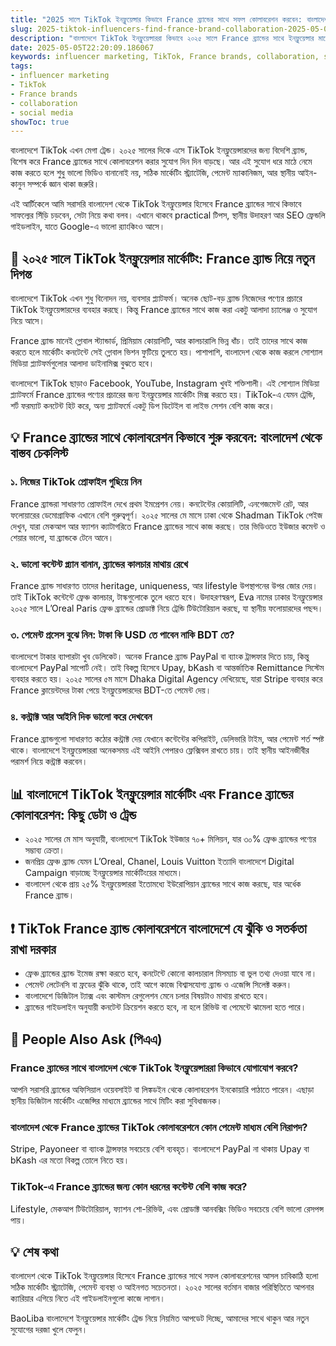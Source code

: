 ```yaml
---
title: "2025 সালে TikTok ইনফ্লুয়েন্সার কিভাবে France ব্র্যান্ডের সাথে সফল কোলাবরেশন করবেন: বাংলাদেশ থেকে একদম বাস্তবমুখী গাইড"
slug: 2025-tiktok-influencers-find-france-brand-collaboration-2025-05-05
description: "বাংলাদেশে TikTok ইনফ্লুয়েন্সাররা কিভাবে ২০২৫ সালে France ব্র্যান্ডের সাথে ইনফ্লুয়েন্সার মার্কেটিংয়ের মাধ্যমে কাজ করতে পারে, সোশ্যাল মিডিয়া কৌশল, পেমেন্ট পদ্ধতি, ও স্থানীয় বাস্তবতা নিয়ে বিস্তারিত।"
date: 2025-05-05T22:20:09.186067
keywords: influencer marketing, TikTok, France brands, collaboration, social media
tags:
- influencer marketing
- TikTok
- France brands
- collaboration
- social media
showToc: true
---
```


বাংলাদেশে TikTok এখন মেগা ট্রেন্ড। ২০২৫ সালের দিকে এসে TikTok ইনফ্লুয়েন্সারদের জন্য বিদেশি ব্র্যান্ড, বিশেষ করে France ব্র্যান্ডের সাথে কোলাবরেশন করার সুযোগ দিন দিন বাড়ছে। আর এই সুযোগ ধরে মাঠে নেমে কাজ করতে হলে শুধু ভালো ভিডিও বানানোই নয়, সঠিক মার্কেটিং স্ট্র্যাটেজি, পেমেন্ট ম্যাকানিজম, আর স্থানীয় আইন-কানুন সম্পর্কে জ্ঞান থাকা জরুরি। 

এই আর্টিকেলে আমি সরাসরি বাংলাদেশ থেকে TikTok ইনফ্লুয়েন্সার হিসেবে France ব্র্যান্ডের সাথে কিভাবে সাফল্যের সিঁড়ি চড়বেন, সেটা নিয়ে কথা বলব। এখানে থাকবে practical টিপস, স্থানীয় উদাহরণ আর SEO ফ্রেন্ডলি গাইডলাইন, যাতে Google-এ ভালো র‍্যাংকিংও আসে। 

## 📢 ২০২৫ সালে TikTok ইনফ্লুয়েন্সার মার্কেটিং: France ব্র্যান্ড নিয়ে নতুন দিগন্ত

বাংলাদেশে TikTok এখন শুধু বিনোদন নয়, ব্যবসার প্ল্যাটফর্ম। অনেক ছোট-বড় ব্র্যান্ড নিজেদের পণ্যের প্রচারে TikTok ইনফ্লুয়েন্সারদের ব্যবহার করছে। কিন্তু France ব্র্যান্ডের সাথে কাজ করা একটু আলাদা চ্যালেঞ্জ ও সুযোগ নিয়ে আসে।

France ব্র্যান্ড মানেই গ্লোবাল স্ট্যান্ডার্ড, প্রিমিয়াম কোয়ালিটি, আর কালচারালি ভিন্ন ধাঁচ। তাই তাদের সাথে কাজ করতে হলে মার্কেটিং কনটেন্টে সেই গ্লোবাল ভিশন ফুটিয়ে তুলতে হয়। পাশাপাশি, বাংলাদেশ থেকে কাজ করলে সোশ্যাল মিডিয়া প্ল্যাটফর্মগুলোর আলাদা ডাইনামিক্স বুঝতে হবে। 

বাংলাদেশে TikTok ছাড়াও Facebook, YouTube, Instagram খুবই শক্তিশালী। এই সোশ্যাল মিডিয়া প্ল্যাটফর্মে France ব্র্যান্ডের পণ্যের প্রচারের জন্য ইনফ্লুয়েন্সার মার্কেটিং মিক্স করতে হয়। TikTok-এ যেমন ট্রেন্ডি, শর্ট ফরম্যাট কনটেন্ট হিট করে, অন্য প্ল্যাটফর্মে একটু ডিপ ডিটেইল বা লাইভ সেশন বেশি কাজ করে। 

## 💡 France ব্র্যান্ডের সাথে কোলাবরেশন কিভাবে শুরু করবেন: বাংলাদেশ থেকে বাস্তব চেকলিস্ট

### ১. নিজের TikTok প্রোফাইল গুছিয়ে নিন  
France ব্র্যান্ডরা সাধারণত প্রোফাইল দেখে প্রথম ইমপ্রেশন নেয়। কনটেন্টের কোয়ালিটি, এনগেজমেন্ট রেট, আর ফলোয়ারের ডেমোগ্রাফিক এখানে বেশি গুরুত্বপূর্ণ। ২০২৫ সালের মে মাসে ঢাকা থেকে Shadman TikTok পেইজ দেখুন, যারা মেকআপ আর ফ্যাশন ক্যাটাগরিতে France ব্র্যান্ডের সাথে কাজ করছে। তার ভিডিওতে ইউজার কমেন্ট ও শেয়ার ভালো, যা ব্র্যান্ডকে টেনে আনে।  

### ২. ভালো কন্টেন্ট প্ল্যান বানান, ব্র্যান্ডের কালচার মাথায় রেখে  
France ব্র্যান্ড সাধারণত তাদের heritage, uniqueness, আর lifestyle উপস্থাপনের উপর জোর দেয়। তাই TikTok কন্টেন্টে ফ্রেঞ্চ কালচার, টাস্কগুলোকে তুলে ধরতে হবে। উদাহরণস্বরূপ, Eva নামের ঢাকার ইনফ্লুয়েন্সার ২০২৫ সালে L’Oreal Paris ফ্রেঞ্চ ব্র্যান্ডের প্রোডাক্ট নিয়ে ট্রেন্ডি টিউটোরিয়াল করছে, যা স্থানীয় ফলোয়ারদের পছন্দ। 

### ৩. পেমেন্ট প্রসেস বুঝে নিন: টাকা কি USD তে পাবেন নাকি BDT তে?  
বাংলাদেশে টাকার ব্যাপারটা খুব ডেলিকেট। অনেক France ব্র্যান্ড PayPal বা ব্যাংক ট্রান্সফার দিতে চায়, কিন্তু বাংলাদেশে PayPal সাপোর্ট নেই। তাই বিকল্প হিসেবে Upay, bKash বা আন্তর্জাতিক Remittance সিস্টেম ব্যবহার করতে হয়। ২০২৫ সালের ৫ম মাসে Dhaka Digital Agency দেখিয়েছে, যারা Stripe ব্যবহার করে France ক্লায়েন্টদের টাকা পেয়ে ইনফ্লুয়েন্সারদের BDT-তে পেমেন্ট দেয়।  

### ৪. কন্ট্রাক্ট আর আইনি দিক ভালো করে দেখবেন  
France ব্র্যান্ডগুলো সাধারণত কঠোর কন্ট্রাক্ট দেয় যেখানে কন্টেন্টের কপিরাইট, ডেলিভারি টাইম, আর পেমেন্ট শর্ত স্পষ্ট থাকে। বাংলাদেশে ইনফ্লুয়েন্সাররা অনেকসময় এই আইনি পেপারও ফ্লেক্সিবল রাখতে চায়। তাই স্থানীয় আইনজীবীর পরামর্শ নিয়ে কন্ট্রাক্ট করবেন।  

## 📊 বাংলাদেশে TikTok ইনফ্লুয়েন্সার মার্কেটিং এবং France ব্র্যান্ডের কোলাবরেশন: কিছু ডেটা ও ট্রেন্ড

- ২০২৫ সালের মে মাস অনুযায়ী, বাংলাদেশে TikTok ইউজার ৭০+ মিলিয়ন, যার ৩০% ফ্রেঞ্চ ব্র্যান্ডের পণ্যের সম্ভাব্য ক্রেতা।  
- জনপ্রিয় ফ্রেঞ্চ ব্র্যান্ড যেমন L’Oreal, Chanel, Louis Vuitton ইত্যাদি বাংলাদেশে Digital Campaign বাড়াচ্ছে ইনফ্লুয়েন্সার মার্কেটিংয়ের মাধ্যমে।  
- বাংলাদেশ থেকে প্রায় ২৫% ইনফ্লুয়েন্সাররা ইতোমধ্যে ইউরোপিয়ান ব্র্যান্ডের সাথে কাজ করছে, যার অর্ধেক France ব্র্যান্ড।  

## ❗ TikTok France ব্র্যান্ড কোলাবরেশনে বাংলাদেশে যে ঝুঁকি ও সতর্কতা রাখা দরকার

- ফ্রেঞ্চ ব্র্যান্ডের ব্র্যান্ড ইমেজ রক্ষা করতে হবে, কনটেন্টে কোনো কালচারাল মিসম্যাচ বা ভুল তথ্য দেওয়া যাবে না।  
- পেমেন্ট লেটেনসি বা ফ্রডের ঝুঁকি থাকে, তাই আগে কাজে বিশ্বাসযোগ্য ব্র্যান্ড ও এজেন্সি সিলেক্ট করুন।  
- বাংলাদেশে ডিজিটাল ট্যাক্স এবং কাস্টমস রেগুলেশন মেনে চলার বিষয়টাও মাথায় রাখতে হবে।  
- ব্র্যান্ডের গাইডলাইন অনুযায়ী কনটেন্ট ক্রিয়েশন করতে হবে, না হলে রিভিউ বা পেমেন্টে ঝামেলা হতে পারে।  

## 📢 People Also Ask (পিএএ)  

### France ব্র্যান্ডের সাথে বাংলাদেশ থেকে TikTok ইনফ্লুয়েন্সাররা কিভাবে যোগাযোগ করবে?  
আপনি সরাসরি ব্র্যান্ডের অফিসিয়াল ওয়েবসাইট বা লিঙ্কডইন থেকে কোলাবরেশন ইনকোয়ারি পাঠাতে পারেন। এছাড়া স্থানীয় ডিজিটাল মার্কেটিং এজেন্সির মাধ্যমে ব্র্যান্ডের সাথে মিটিং করা সুবিধাজনক।  

### বাংলাদেশ থেকে France ব্র্যান্ডের TikTok কোলাবরেশনে কোন পেমেন্ট মাধ্যম বেশি নিরাপদ?  
Stripe, Payoneer বা ব্যাংক ট্রান্সফার সবচেয়ে বেশি ব্যবহৃত। বাংলাদেশে PayPal না থাকায় Upay বা bKash এর মতো বিকল্প তোলে নিতে হয়।  

### TikTok-এ France ব্র্যান্ডের জন্য কোন ধরনের কন্টেন্ট বেশি কাজ করে?  
Lifestyle, মেকআপ টিউটোরিয়াল, ফ্যাশন শো-রিভিউ, এবং প্রোডাক্ট আনবক্সিং ভিডিও সবচেয়ে বেশি ভালো রেসপন্স পায়।  

## 💡 শেষ কথা  

বাংলাদেশ থেকে TikTok ইনফ্লুয়েন্সার হিসেবে France ব্র্যান্ডের সাথে সফল কোলাবরেশনের আসল চাবিকাঠি হলো সঠিক মার্কেটিং স্ট্র্যাটেজি, পেমেন্ট ব্যবস্থা ও আইনগত সচেতনতা। ২০২৫ সালের বর্তমান বাজার পরিস্থিতিতে আপনার ক্যারিয়ার এগিয়ে নিতে এই গাইডলাইনগুলো কাজে লাগান।  

BaoLiba বাংলাদেশে ইনফ্লুয়েন্সার মার্কেটিং ট্রেন্ড নিয়ে নিয়মিত আপডেট দিচ্ছে, আমাদের সাথে থাকুন আর নতুন সুযোগের দরজা খুলে ফেলুন।